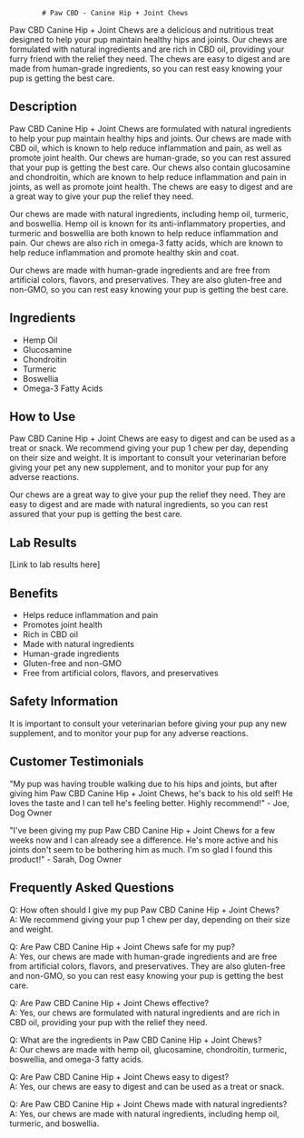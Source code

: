 
            # Paw CBD - Canine Hip + Joint Chews

Paw CBD Canine Hip + Joint Chews are a delicious and nutritious treat designed to help your pup maintain healthy hips and joints. Our chews are formulated with natural ingredients and are rich in CBD oil, providing your furry friend with the relief they need. The chews are easy to digest and are made from human-grade ingredients, so you can rest easy knowing your pup is getting the best care.

## Description

Paw CBD Canine Hip + Joint Chews are formulated with natural ingredients to help your pup maintain healthy hips and joints. Our chews are made with CBD oil, which is known to help reduce inflammation and pain, as well as promote joint health. Our chews are human-grade, so you can rest assured that your pup is getting the best care. Our chews also contain glucosamine and chondroitin, which are known to help reduce inflammation and pain in joints, as well as promote joint health. The chews are easy to digest and are a great way to give your pup the relief they need.

Our chews are made with natural ingredients, including hemp oil, turmeric, and boswellia. Hemp oil is known for its anti-inflammatory properties, and turmeric and boswellia are both known to help reduce inflammation and pain. Our chews are also rich in omega-3 fatty acids, which are known to help reduce inflammation and promote healthy skin and coat.

Our chews are made with human-grade ingredients and are free from artificial colors, flavors, and preservatives. They are also gluten-free and non-GMO, so you can rest easy knowing your pup is getting the best care.

## Ingredients
- Hemp Oil
- Glucosamine
- Chondroitin
- Turmeric
- Boswellia
- Omega-3 Fatty Acids

## How to Use
Paw CBD Canine Hip + Joint Chews are easy to digest and can be used as a treat or snack. We recommend giving your pup 1 chew per day, depending on their size and weight. It is important to consult your veterinarian before giving your pet any new supplement, and to monitor your pup for any adverse reactions.

Our chews are a great way to give your pup the relief they need. They are easy to digest and are made with natural ingredients, so you can rest assured that your pup is getting the best care.

## Lab Results
[Link to lab results here]

## Benefits
- Helps reduce inflammation and pain
- Promotes joint health
- Rich in CBD oil
- Made with natural ingredients
- Human-grade ingredients
- Gluten-free and non-GMO
- Free from artificial colors, flavors, and preservatives

## Safety Information
It is important to consult your veterinarian before giving your pup any new supplement, and to monitor your pup for any adverse reactions.

## Customer Testimonials
"My pup was having trouble walking due to his hips and joints, but after giving him Paw CBD Canine Hip + Joint Chews, he's back to his old self! He loves the taste and I can tell he's feeling better. Highly recommend!" - Joe, Dog Owner

"I've been giving my pup Paw CBD Canine Hip + Joint Chews for a few weeks now and I can already see a difference. He's more active and his joints don't seem to be bothering him as much. I'm so glad I found this product!" - Sarah, Dog Owner

## Frequently Asked Questions

Q: How often should I give my pup Paw CBD Canine Hip + Joint Chews?  
A: We recommend giving your pup 1 chew per day, depending on their size and weight.

Q: Are Paw CBD Canine Hip + Joint Chews safe for my pup?  
A: Yes, our chews are made with human-grade ingredients and are free from artificial colors, flavors, and preservatives. They are also gluten-free and non-GMO, so you can rest easy knowing your pup is getting the best care.

Q: Are Paw CBD Canine Hip + Joint Chews effective?  
A: Yes, our chews are formulated with natural ingredients and are rich in CBD oil, providing your pup with the relief they need.

Q: What are the ingredients in Paw CBD Canine Hip + Joint Chews?  
A: Our chews are made with hemp oil, glucosamine, chondroitin, turmeric, boswellia, and omega-3 fatty acids.

Q: Are Paw CBD Canine Hip + Joint Chews easy to digest?  
A: Yes, our chews are easy to digest and can be used as a treat or snack.

Q: Are Paw CBD Canine Hip + Joint Chews made with natural ingredients?  
A: Yes, our chews are made with natural ingredients, including hemp oil, turmeric, and boswellia.